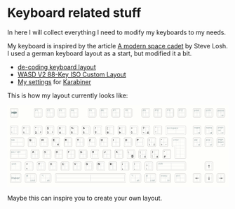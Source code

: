 # Keyboard related stuff

In here I will collect everything I need to modify
my keyboards to my needs.

My keyboard is inspired by the article [A modern space cadet](http://stevelosh.com/blog/2012/10/a-modern-space-cadet/)
by Steve Losh. I used a german keyboard layout as a start, but modified
it a bit.

* [de-coding keyboard layout](https://github.com/bitboxer/de-coding.keylayout)
* [WASD V2 88-Key ISO Custom Layout](v1-layout.svg)
* [My settings](private.xml) for [Karabiner](https://pqrs.org/osx/karabiner/)

This is how my layout currently looks like:

![My layout](v1-layout.png)

Maybe this can inspire you to create your own layout.
